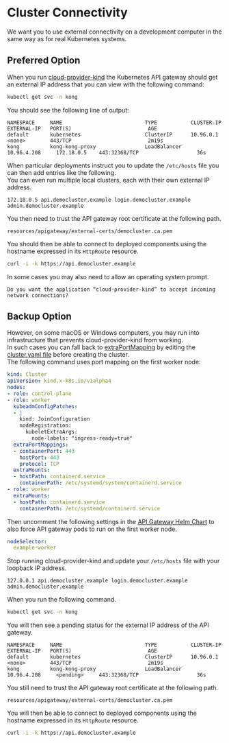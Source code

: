 # Cluster Connectivity

We want you to use external connectivity on a development computer in the same way as for real Kubernetes systems.

## Preferred Option

When you run [cloud-provider-kind](https://github.com/kubernetes-sigs/cloud-provider-kind) the Kubernetes API gateway should get an external IP address that you can view with the following command:

```bash
kubectl get svc -n kong
```

You should see the following line of output:

```text
NAMESPACE     NAME                           TYPE           CLUSTER-IP      EXTERNAL-IP   PORT(S)                         AGE
default       kubernetes                     ClusterIP      10.96.0.1       <none>        443/TCP                         2m19s
kong          kong-kong-proxy                LoadBalancer   10.96.4.208     172.18.0.5    443:32368/TCP                   36s
```

When particular deployments instruct you to update the `/etc/hosts` file you can then add entries like the following.\
You can even run multiple local clusters, each with their own external IP address. 

```text
172.18.0.5 api.democluster.example login.democluster.example admin.democluster.example
```

You then need to trust the API gateway root certificate at the following path.

```text
resources/apigateway/external-certs/democluster.ca.pem
```

You should then be able to connect to deployed components using the hostname expressed in its `HttpRoute` resource.

```bash
curl -i -k https://api.democluster.example
```

In some cases you may also need to allow an operating system prompt.

```text
Do you want the application “cloud-provider-kind” to accept incoming network connections?
```

## Backup Option

However, on some macOS or Windows computers, you may run into infrastructure that prevents cloud-provider-kind from working.\
In such cases you can fall back to [extraPortMapping](https://kind.sigs.k8s.io/docs/user/ingress/#option-2-extraportmapping) by editing the [cluster.yaml file](../base/cluster.yaml) before creating the cluster.\
The following command uses port mapping on the first worker node:

```yaml
kind: Cluster
apiVersion: kind.x-k8s.io/v1alpha4
nodes:
- role: control-plane
- role: worker
  kubeadmConfigPatches:
  - |
    kind: JoinConfiguration
    nodeRegistration:
      kubeletExtraArgs:
        node-labels: "ingress-ready=true"
  extraPortMappings:
  - containerPort: 443
    hostPort: 443
    protocol: TCP
  extraMounts:
  - hostPath: containerd.service
    containerPath: /etc/systemd/system/containerd.service
- role: worker
  extraMounts:
  - hostPath: containerd.service
    containerPath: /etc/systemd/containerd.service
```

Then uncomment the following settings in the [API Gateway Helm Chart](../apigateway/helm-values-template.yaml) to also force API gateway pods to run on the first worker node.

```yaml
nodeSelector:
  example-worker
```

Stop running cloud-provider-kind and update your `/etc/hosts` file with your loopback IP address.

```text
127.0.0.1 api.democluster.example login.democluster.example admin.democluster.example
```

When you run the following command.

```bash
kubectl get svc -n kong
```

You will then see a pending status for the external IP address of the API gateway.

```text
NAMESPACE     NAME                           TYPE           CLUSTER-IP      EXTERNAL-IP   PORT(S)                         AGE
default       kubernetes                     ClusterIP      10.96.0.1       <none>        443/TCP                         2m19s
kong          kong-kong-proxy                LoadBalancer   10.96.4.208     <pending>     443:32368/TCP                   36s
```

You still need to trust the API gateway root certificate at the following path.

```text
resources/apigateway/external-certs/democluster.ca.pem
```

You will then be able to connect to deployed components using the hostname expressed in its `HttpRoute` resource.

```bash
curl -i -k https://api.democluster.example
```
